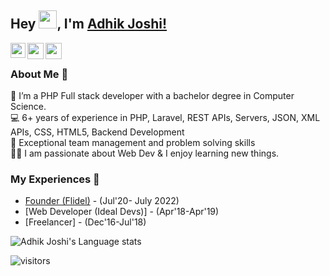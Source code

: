 ## Hey <img src="https://github.com/TheDudeThatCode/TheDudeThatCode/blob/master/Assets/Hi.gif" width="29px">, I'm [Adhik Joshi!](https://www.linkedin.com/in/adhikjoshi/) 


<a href="https://www.linkedin.com/in/adhikjoshi/">
  <img style="color:white;" align="left" width="24px" src="https://cdn.jsdelivr.net/npm/simple-icons@v3/icons/linkedin.svg"  />
</a>
<a href="https://twitter.com/adhik_joshi">
  <img style="color:white;" align="left" width="26px" src="https://cdn.jsdelivr.net/npm/simple-icons@v3/icons/twitter.svg" />
</a>
<a href="mailto:adhik3035@gmail.com">
  <img style="color:white;" align="left" width="26px" src="https://cdn.jsdelivr.net/npm/simple-icons@v3/icons/gmail.svg" />
</a>

<br />

### About Me 🚀
🌱  I’m a PHP Full stack developer with a bachelor degree in Computer Science. </br>
💻  6+ years of experience in PHP, Laravel, REST APIs, Servers, JSON, XML APIs, CSS, HTML5, Backend Development </br>
🌱  Exceptional team management and problem solving skills </br>
👨‍💻  I am passionate about Web Dev & I enjoy learning new things. </br>

### My Experiences 🙌
- [Founder (Flidel)](https://www.flidel.com/) - (Jul'20- July 2022)
- [Web Developer (Ideal Devs)] - (Apr'18-Apr'19)
- [Freelancer] - (Dec'16-Jul'18)

![Adhik Joshi's Language stats](https://github-readme-stats-eight-theta.vercel.app/api/top-langs/?username=adhikjoshi&layout=compact&langs_count=8&hide_border=true)
<br />

![visitors](https://visitor-badge.laobi.icu/badge?page_id=adhikjoshi.adhikjoshi)
